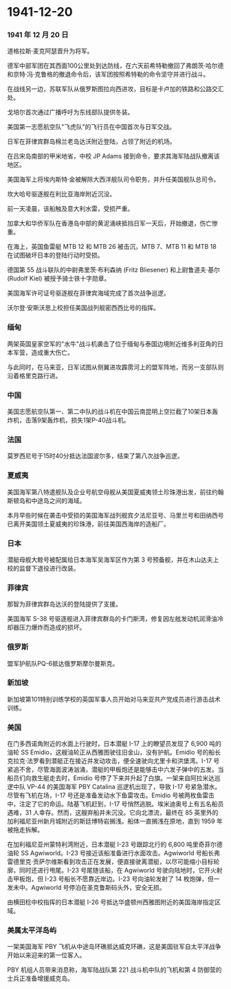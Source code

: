 # 1941-12-20

### 1941 年 12 月 20 日

道格拉斯·麦克阿瑟晋升为将军。

德军中部军团在其西面100公里处到达防线，在六天前希特勒撤回了弗朗茨·哈尔德和京特·冯·克鲁格的撤退命令后，该军团按照希特勒的命令坚守并进行战斗。

在战线另一边，苏联军队从俄罗斯图拉向西进攻，目标是卡卢加的铁路和公路交汇处。

戈培尔首次通过广播呼吁为东线部队提供冬装。

美国第一志愿航空队"飞虎队"的飞行员在中国首次与日军交战。

日军在菲律宾群岛棉兰老岛达沃附近登陆，占领了附近的机场。

在吕宋岛南部的甲米地省，中校 JP Adams
接到命令，要求其海军陆战队撤离该地区。

美国海军上将埃内斯特·金被解除大西洋舰队司令职务，并升任美国舰队总司令。

坎大哈号驱逐舰在利比亚海岸附近沉没。

前一天凌晨，该船触及意大利水雷，受损严重。

加拿大和华侨军队在香港岛中部的黄泥涌峡抵挡日军一天后，开始撤退，伤亡惨重。

在海上，英国鱼雷艇 MTB 12 和 MTB 26 被击沉，MTB 7、MTB 11 和 MTB 18
在试图破坏日本的登陆行动时受损。

德国第 55 战斗联队的中尉弗里茨·布利森纳 (Fritz Bliesener)
和上尉鲁道夫·基尔 (Rudolf Kiel) 被授予骑士铁十字勋章。

美国海军许可证号驱逐舰在菲律宾海域完成了首次战争巡逻。

沃尔登·安斯沃思上校担任美国战列舰密西西比号的指挥。

### 缅甸

两架英国皇家空军的"水牛"战斗机袭击了位于缅甸与泰国边境附近维多利亚角的日本军营，造成重大伤亡。

与此同时，在马来亚，日军试图从侧翼进攻霹雳河上的盟军阵地，而另一支部队则沿着格里克路行进。

### 中国

美国志愿航空队第一、第二中队的战斗机在中国云南昆明上空拦截了10架日本轰炸机，击落9架轰炸机，损失1架P-40战斗机。

### 法国

莫罗西尼号于15时40分抵达法国波尔多，结束了第八次战争巡逻。

### 夏威夷

美国海军第八特遣舰队及企业号航空母舰从美国夏威夷领土珍珠港出发，前往约翰斯顿岛和中途岛之间的海域。

本月早些时候在袭击中受损的美国海军战列舰宾夕法尼亚号、马里兰号和田纳西号已离开美国领土夏威夷的珍珠港，前往美国西海岸的造船厂。

### 日本

潜艇母舰大鲸号被配属给日本海军吴海军区作为第 3
号预备舰，并在木山达夫上校的监督下退役进行改装。

### 菲律宾

那智为菲律宾群岛达沃的登陆提供了支援。

美国海军 S-38
号驱逐舰进入菲律宾群岛的卡门斯湾，修复因左舷发动机润滑油冷却器压力爆炸而造成的损坏。

### 俄罗斯

盟军护航队PQ-6抵达俄罗斯摩尔曼斯克。

### 新加坡

新加坡第101特别训练学校的英国军事人员开始对马来亚共产党成员进行游击战术训练。

### 美国

在门多西诺角附近的水面上行驶时，日本潜艇 I-17 上的瞭望员发现了 6,900
吨的油轮 SS Emidio，这艘油轮正从西雅图驶往旧金山，没有护航。Emidio
号的船长克拉克·法罗看到潜艇正在接近并发动攻击，便全速驶向尤里卡和洪堡湾。I-17
号紧追不舍，尽管海面波涛汹涌，潜艇的甲板炮还是能够击中六发子弹中的五发。当船员们向救生艇走去时，Emidio
号停了下来并升起了白旗。一架来自阿拉米达巡逻中队 VP-44 的美国海军 PBY
Catalina 巡逻机出现了，导致 I-17 号紧急潜水。尽管有飞机在场，I-17
号还是准备发动水下鱼雷攻击。Emidio
号被两枚鱼雷击中，注定了它的命运。陆基飞机赶到，I-17
号悄然逃脱。埃米迪奥号上有五名船员遇难，31
人幸存。然而，这艘弃船并未沉没。它向北漂流，最终在 85
英里外的加利福尼亚州新月城附近的斯廷博特岩搁浅。船体一直搁浅在原地，直到
1959 年被拖走拆解。

在加利福尼亚州蒙特利湾附近，日本潜艇 I-23 号跟踪北行的 6,800
吨里奇菲尔德油轮 SS Agwiworld。I-23
号接近该船准备进行水面攻击。Agwiworld
号船长弗雷德里克·贡萨尔维斯看到攻击正在发展，便直接驶离潜艇，以尽可能缩小目标轮廓，同时还进行甩尾。I-23
号尾随该船，在 Agwiworld 号驶向陆地时，它开火射击甲板炮，但 I-23
号船长不愿靠近岸边。I-23 号向油轮发射了 14 枚炮弹，但一发未中。Agwiworld
号停泊在圣克鲁斯码头外，安全无损。

由横田稔中校指挥的日本潜艇 I-26
号抵达华盛顿州西雅图附近的美国海岸指定区域。

### 美属太平洋岛屿

一架美国海军 PBY
飞机从中途岛环礁抵达威克环礁，这是美国驻军自太平洋战争开始以来迎来的第一位客人。

PBY 机组人员带来消息称，海军陆战队第 221 战斗机中队的飞机和第 4
防御营的士兵正准备增援威克岛。